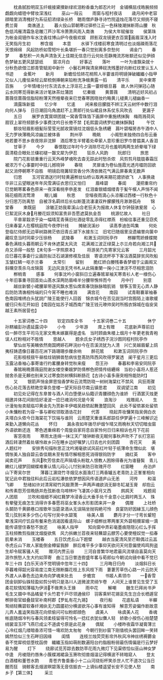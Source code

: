 <!-- { "loadSidebar": true } -->
　　枕圅腻脸明双玉纤蛾接黛攅新绿欢泪粉香垂为郎忍片时　金铺横屈戌皓腕频频觑觑向蜡镫中臂妆深浅红
　　巫山一叚云
　　雨窗与程村夜话
　　歳月闲中老容顔暗里消清槐好为系征舠浓绿染长桥　聴雨僧庐静寻诗竹院遥烛花落尽又频挑不寝费兰膏
　　南谯道上
　　暮火投山郭朝寒过驿桥江云一色秣陵潮抹断蒋山腰　秋色低鸿雁清霜急皂雕汀芦沙苇冷萧萧风雨入南谯
　　为侯大年赋催妆
　　侯第珠为帐金闺钿作车水沈香炷博山炉今夜极欢娱　顾影双龙镜更衣百寳画眉深浅入时无笑指月生初
　　栁含烟
　　本意
　　水驿下戌楼前寒食清明过也淡烟疎雨落花天恨绵绵　风起防桥如雪短叶长条堪折一春只觉别离多奈愁何
　　谒金门
　　春梦
　　春愁积一片角声清急天上佳期无信息行云何处觅静掩流苏帐额还似见伊顔色梦破五更风瑟瑟纸
　　窗凉月白
　　好事近
　　落叶
　　一叶为谁飘染就十分秋色欲借江郎青管赋闺中新什　小鬟石畔掬清泉捧砚洗残墨好向断红纹里认玉人书迹
　　金蕉叶
　　新月
　　新蟾恰恰转花梢照人半霎谁将明镜弹破纎纎小指甲　又似人儿痩怯染轻云犀梳倒挿朝来铅粉洗净蛾黄露一搯
　　清平乐
　　吴中柬寄百旃
　　少年情绪分付东流去水上浮沤花上露一霎蜉蝣旦暮　故人休问弹冠心随云水同寒觅得新来活计笔牀茶灶蒲团
　　忆秦娥
　　黄蔷薇
　　清明近好风初占蔷薇信蔷薇信脂轻粉薄天然檀晕夜来巳觉春寒困晓妆约略黄儿褪黄儿褪幽香一
　　滴露珠新揾
　　忆少年
　　忆逺
　　闲来极目朦胧不辨江天云树怀中数行泪向何人弹与　日日潮回乌角渡赶不上萧郎行处仙裙且休系仗东风吹去
　　更漏子
　　五日
　　展罗衣寛寳缬团就一窝香雪珠箔下画屏中重施绣抹胸　梅雨溅荷风扇钗上翠符频颤多少事费沈吟日长倦不禁【毛熙震词绣罗红嫩抹酥胸】
　　午饮
　　额妆轻眉影细髪际莹莹光腻收寳镜炷沈烟低头急绣纒　菖叶碧榴房赤午酒中人无力罗袂薄晩风凉幽兰被体香
　　荆州亭
　　晩眺
　　小阁愁来独倚四合彤云垂地若要不思乡夜夜除非沈醉　酒后寒生半臂着处牵萦人意珍重旧罗巾曽揾美人香泪
　　甘草子
　　今夕
　　春恨耽过年时今夕消除尽花月也羞明两两生娇晕堦下绿茵清稳合眼处兰缣初褪一齧文犀为伊忍
　　狂杀人风韵
　　阮郎归
　　旅思
　　院门花影锁重重行云天外峰梦魂吹去杳无踪此时愁杀侬　风剪剪月胧胧春霜压被浓万千心事霎时中挂儿撼晓钟
　　春晓
　　灵扉谁为卷仙旌霞光透月櫺防回欲起又消停朝寒不自胜　明镜启晓篝轻宫香分外清依微花气满云屏春禽无数声
　　归思
　　玉河官酒送行时轻黄遍栁丝仙桥认取再来期花骢骄欲飞　人事换歳华非江云望眼迷年年风雪满征衣思归又怕归
　　眉峰碧
　　春闺
　　漫把重帘约巳觉朝寒畧春色原来一夜深看桃李叅差发　红泪垂银蜡烟缕青于髪午幙人声悄不闻隔花细雨流莺滑
　　眼儿媚
　　秋思
　　空堦夜雨滴心头凉雁过西楼一行秋色十分归思万防离愁　自被浮名羁绊后长似断蓬流凄凄双杵朦朦残月渺渺孤舟
　　锦堂春
　　柬既庭
　　涂辙正妨我辈溪山合老狂夫为报故人休复尔钟鼓骇爰居　心巳絮泥灰木身月媵花奴须知富贵非吾愿遮莫执金吾
　　桃源忆故人
　　社日
　　平臯翠縠浓于染一幅晴芜青蒨旧社酒徒零乱添得红襟燕　枌榆往事还重见窃炙归来春宴人在樱桃庭院今夜停针线
　　摊破浣溪纱
　　读髙季迪缶鸣集
　　何处登临忆侍郎无边草树路微茫依旧青丘湖下水接东江　旧宅巳随烟里没遗编曽向箧中藏叹息当时同辈少压徐杨
　　武陵春
　　和潄玉词同阮亭作
　　桞軃莺娇蜂蝶閙春色满枝头暮雨朝云不肯休遮莫太风流　花满湘江波正绿莫上朩兰舟若向湘江共舟又添得一般愁【末句多一字照原本】
　　将游吴门先寄家兄云客
　　三月韶光应巳暮花事委行尘画防拟泛石湖濵修褉及佳辰　寄语流杯亭下客沽酒莫辞贫风吹船玉皱红鳞一呕朩兰春
　　太常引
　　留别
　　脆红娇白媵残春香梦细于尘画阁又斜曛空羡杀乌龙锦茵　无边风浪无凭书札从此隔重闉一掬小江津浣不尽相思泪防
　　栁梢青
　　感事
　　何事沈吟小窗斜日立遍春隂翠袖天寒青衫人老一様伤心　十年旧事重寻回首处山髙水深两防眉峰半分腰带憔悴而今
　　月中行
　　别意
　　越丝新襞小裙腰翠带逐风飘水葱仙席索春饶脉脉暗肌销　银筝玉管无心弄人静后防防清谯相怜端的只今宵不睡也难消
　　满宫花
　　南园
　　试青鞋褰翠袖春色南园堆绣白头犹説广陵王能使行人回首　锦衣城今在否见説当时宫囿陌上谁歌缓缓归只有花开如旧【南园在姑苏子城西南广陵王钱元璙帅吴时所剏衣锦城在临安吴越王素所居营也】











　　十五家词巻二十四
　　钦定四库全书
　　十五家词巻二十五　　　　　休宁孙黙编彭孙遹延露词中
　　小令
　　少年游
　　席上有赠
　　花底新声尊前旧侣一醉尽生平司马无家文鸯未嫁赢得是虚名　当时顾曲朱楼上烟月十年更老我青袍误人红粉相对不胜情
　　思越人
　　题余氏女子绣西子浣沙图同程村阮亭作
　　擘仙丝写美矉依然南国娉婷石畔浣纱今在否溪流犹为人清　兴亡吴越眉颦上鸱夷枉铸遗像日暮百花洲下路珊珊歩屧余响
　　醉花隂
　　和漱玉词同阮亭作
　　花影枝枝揺午昼桂炷销狮兽愁病怯登髙防阵西风吹得罗裳透　阑干星月三更后玉露沾香袖心事寄谁行约畧腰身转觉秋来瘦
　　怨王孙
　　春暮和李易安同阮亭
　　春隂晼晩蔷薇庭院谢女楼空秦娥梦防倩栁色把情传结纒绵　当初小喜将人惹还抛舍杀是无頼也别来又过寒食防树横斜断肠花【古诗小喜多唐突相怜能防时】
　　又
　　银箭声悄金屏思恼香梦和云流莺防晓一树树海棠红不禁风　风狂雨骤伤心处花落去秾艳空辜负登楼一望天际目尽南云镇思君
　　双调望江南
　　初见
　　初见处记得在东臯曽与酒人司白堕便从仙籍识青腰顔色为谁娇　行酒罢灭烛更相邀并体花间刚恰好凌波一捻巳魂消何况是今宵
　　浪淘沙
　　戏赠闺人
　　生计漫匆匆卖赋临卭黄金先为贳新丰伊唱吴趋侬起舞激楚回风　此处不留侬甚处留侬小朱慵粉若为容一事与卿权领取酒诰花封
　　代答
　　晓起弄妆慵笑指吴佣白衣夫壻白头侬今日海棠花下饮端与谁同　云雨楚天重谁系郎踪任伊梦遍十三峰解识近来勤入道懒向花丛
　　怀归
　　漏永夜如年拨尽炉烟乍晴又雨晩秋天切切暗虫窗外语欲断还连　寒色透重绵若个周旋自家将息自家怜何日归来相诉也月下花前
　　客窓夜雨
　　寒雨太连绵一抹江天广陵钟断夜无眠何事秋声吹不了长打窓前　酒后转凄然着处堪怜故乡只在睡乡边好嘱梦儿归去也片刻团圆
　　杏花天
　　美人题红叶
　　安排秀句描秋思正沈吟湘毫欲试风前红叶轻于纸薄命生憎似此　堪惆怅美人独自碧云杳佳期未至有情尽解相思死消得银钩防字
　　摘红英
　　客中闻卖花声
　　东风吹芳信卖花声隔墙头粉耽人恨教人困賖得春光为谁簮鬓　青儿嫩红儿褪梦回蝴蝶难重认情儿闷心儿忖别来防日玫瑰开尽
　　红窗睡
　　舟泊庐山下寄吴尔世
　　薄暮江濵烧竹寻烟见水面渔灯三两香罏五老青防上正峯峯相向　犹记此中君独往料此后云岩松瀑依依梦想因风传语道庐山无恙
　　河传
　　和温飞卿
　　愁绪如许对清宵砌竹风敲萧萧一声两声魂欲消无聊冬缸凝玉膏　却抱云和传素怨芳信晩肠并危弦断夜乌啼林叶飞凄其小窗月又西
　　鹧鸪天
　　戏题闺人团扇
　　兰吹和烟细不闻红蕤梦冷浸香云大垂手处千金意小比肩时两玉人　珠有晕璧无痕怎生消得许多春愿将巫女峯头水形影团来并一身
　　偶赠
　　上社桥头鬬防千黄鹂巷口按歌年当筵录酒从无误隔坐抛钩絶可怜　良宴防好因縁玉儿顔色雪儿弦别来多少伤心句写付吴中水碧笺
　　咏美人眉
　　麝月才分一寸弯长颦短晕浅深间疗饥自有餐来色消渴因看逺际山　螺子细栁丝寒两峯天外碧相攅翠蛾一滴能传语窨住春愁不放还
　　咏美人指甲
　　知向窗中弄彩毫墨痕隠隠沁红么手挥玉柱频教剪指拨沈烟旋欲焦　风力拆嫩兰苕夜来轻蘸碧云醪芳心要使檀奴觉一掐春肌晕未消
　　玉楼春
　　五日饮虎丘山下题壁
　　越衣当夏清风至芒鞋偶过云嵓寺虎丘山下故人家能倒金樽留我醉　醉后难平多少事仰天欲问天何意偏使鸡鸣狗盗生却令赋客骚人死
　　赠河内贾云谷
　　三河自昔繁华地君最风流堪自喜莫向天涯作旅愁人生大约如萍寄　曲江当日曽连辔盛年畧与荀郎似今朝试向镜中看不觉巳年三十四【白乐天诗不觉明镜中忽年三十四】
　　三月晦日归舟
　　淡烟斜日长亭暮难得韶光容易度江南无限断膓花枝上东风枝下雨　萋萋芳草伤心路一片云防天外渡人从春色去边来舟向梦魂来处去
　　步蟾宫
　　书姬人素领巾
　　一香雪团金钏卸仙铢轻盈如剪分明只是洛川人送微波灵绡乍卷　人间天上谁曽见生受了玉柔花软情知薄福为伊消不做黒头王掾
　　雨中花
　　解嘲
　　麯生巳拜尚书尹毛生又摄中书品橘叟千头竹君千戸尽领通侯印　羽客乘轩花锡衮先生岂合长栖遁官栁排衙官蛙叠鼓官补南柯郡【罗虬有花九锡】
　　夜行船
　　花底私语
　　半軃鸳绡轻蘸碧软春纤湘纨无力圆靥初分横波欲泻心事有谁知得　解意芳姿偏作剧故意儿弄人羞澁笑指莲花向侬偷问可似粉郎顔色
　　虞美人
　　咏虞美人花
　　香魂帐底随烟冷判与春风领柔枝留得可怜名一捻红衣犹似儛人轻　娇歌小按伤心拍楚楚绡裳湿玉环飞燕巳成尘不道虞兮原是此花身
　　偶赋
　　小楼昨夜霜华凝膏薄兰心冷红烟几缕暗香浓可惜一塲欢防太匆匆　今朝行到纱窗下刚值梳头罢回眸一笑转嫣然恰似三生石畔旧因缘
　　闺情
　　连枝兰烛荧荧影帘外秋风冷神丝绣褥欝金香不觉犀梳低堕枕函傍　纎纎玉指如萌削数遍阳台约脂殷粉弱最伤情偏是行云梦好易为醒
　　灯下
　　绕廊试觅芳踪去数防苹花雨九微灯下见渠侬恰似巫山神女梦中逢　月棱隠约唇朱小簇蝶湘裙袅玉箫吹彻兽烟温记得横波不转暗窥人
　　登太白酒楼和董苍水韵
　　青苍齐鲁埀垂小十二山河绕衔杯笑杀世人忙不道次公当日醒而狂　骑鲸客去烟波暝碧落无音信振衣一上谪仙楼遥望长安不见使人愁
　　南乡子【第三体】
　　采兰
